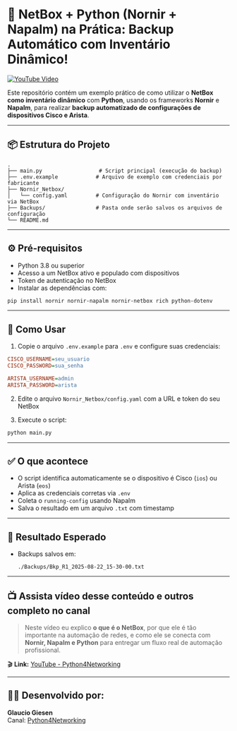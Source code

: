 # 🚀 NetBox + Python (Nornir + Napalm) na Prática: Backup Automático com Inventário Dinâmico!

[![YouTube Video](https://img.shields.io/badge/🎥%20Assistir%20no%20YouTube-Python4Networking-red?style=for-the-badge&logo=youtube)](https://youtube.com/watch?v=OjtyooYy2TU)

Este repositório contém um exemplo prático de como utilizar o **NetBox como inventário dinâmico** com **Python**, usando os frameworks **Nornir** e **Napalm**, para realizar **backup automatizado de configurações de dispositivos Cisco e Arista**.

---

## 📦 Estrutura do Projeto

```
.
├── main.py                  # Script principal (execução do backup)
├── .env.example            # Arquivo de exemplo com credenciais por fabricante
├── Nornir_Netbox/
│   └── config.yaml         # Configuração do Nornir com inventário via NetBox
├── Backups/                # Pasta onde serão salvos os arquivos de configuração
└── README.md
```

---

## ⚙️ Pré-requisitos

- Python 3.8 ou superior
- Acesso a um NetBox ativo e populado com dispositivos
- Token de autenticação no NetBox
- Instalar as dependências com:

```bash
pip install nornir nornir-napalm nornir-netbox rich python-dotenv
```

---

## 🚀 Como Usar

1. Copie o arquivo `.env.example` para `.env` e configure suas credenciais:
```ini
CISCO_USERNAME=seu_usuario
CISCO_PASSWORD=sua_senha

ARISTA_USERNAME=admin
ARISTA_PASSWORD=arista
```

2. Edite o arquivo `Nornir_Netbox/config.yaml` com a URL e token do seu NetBox

3. Execute o script:
```bash
python main.py
```

---

## ✅ O que acontece

- O script identifica automaticamente se o dispositivo é Cisco (`ios`) ou Arista (`eos`)
- Aplica as credenciais corretas via `.env`
- Coleta o `running-config` usando Napalm
- Salva o resultado em um arquivo `.txt` com timestamp

---

## 🎯 Resultado Esperado

- Backups salvos em:
  ```
  ./Backups/Bkp_R1_2025-08-22_15-30-00.txt
  ```

---

## 📺 Assista vídeo desse conteúdo e outros completo no canal

> Neste vídeo eu explico **o que é o NetBox**, por que ele é tão importante na automação de redes, e como ele se conecta com **Nornir, Napalm e Python** para entregar um fluxo real de automação profissional.

🎬 **Link:** [YouTube - Python4Networking](https://youtube.com/@python4networking)

---

## 👨‍💻 Desenvolvido por:
**Glaucio Giesen**  
Canal: [Python4Networking](https://youtube.com/@python4networking)

